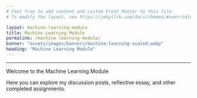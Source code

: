 ```yaml
---
# Feel free to add content and custom Front Matter to this file.
# To modify the layout, see https://jekyllrb.com/docs/themes/#overriding-theme-defaults

layout: machine-learning-module
title: Machine Learning Module
permalink: /machine-learning-module/
banner: "assets/images/banners/machine-learning-scaled.webp"
heading: "Machine Learning Module"
---
```



---
Welcome to the Machine Learning Module 

Here you can explore my discussion posts, reflective essay, and other completed assignments. 
